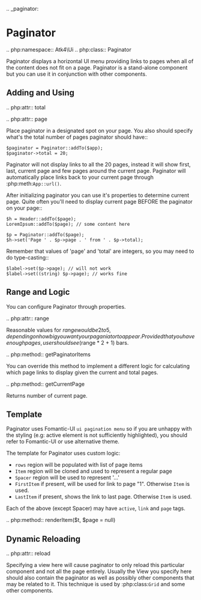 .. _paginator:

# Paginator

.. php:namespace:: Atk4\Ui
.. php:class:: Paginator

Paginator displays a horizontal UI menu providing links to pages when all of the content does not fit
on a page. Paginator is a stand-alone component but you can use it in conjunction with other components.

## Adding and Using

.. php:attr:: total

.. php:attr:: page

Place paginator in a designated spot on your page. You also should specify what's the total number of pages
paginator should have::

    $paginator = Paginator::addTo($app);
    $paginator->total = 20;

Paginator will not display links to all the 20 pages, instead it will show first, last, current page and few
pages around the current page. Paginator will automatically place links back to your current page through
:php:meth:`App::url()`.

After initializing paginator you can use it's properties to determine current page. Quite often you'll need
to display current page BEFORE the paginator on your page::

    $h = Header::addTo($page);
    LoremIpsum::addTo($page); // some content here

    $p = Paginator::addTo($page);
    $h->set('Page ' . $p->page . ' from ' . $p->total);

Remember that values of 'page' and 'total' are integers, so you may need to do type-casting::

    $label->set($p->page); // will not work
    $label->set((string) $p->page); // works fine

## Range and Logic

You can configure Paginator through properties.

.. php:attr:: range

Reasonable values for $range would be 2 to 5, depending on how big you want your paganiator to appear. Provided
that you have enough pages, user should see ($range * 2 + 1) bars.

.. php:method:: getPaginatorItems

You can override this method to implement a different logic for calculating which page links to display given
the current and total pages.

.. php:method:: getCurrentPage

Returns number of current page.

## Template

Paginator uses Fomantic-UI `ui pagination menu` so if you are unhappy with the styling (e.g: active element is not
sufficiently highlighted), you should refer to Fomantic-UI or use alternative theme.

The template for Paginator uses custom logic:

 - `rows` region will be populated with list of page items
 - `Item` region will be cloned and used to represent a regular page
 - `Spacer` region will be used to represent '...'
 - `FirstItem` if present, will be used for link to page "1". Otherwise `Item` is used.
 - `LastItem` if present, shows the link to last page. Otherwise `Item` is used.

Each of the above (except Spacer) may have `active`, `link` and `page` tags.


.. php:method:: renderItem($t, $page = null)

## Dynamic Reloading

.. php:attr:: reload

Specifying a view here will cause paginator to only reload this particular component and not all the page entirely.
Usually the View you specify here should also contain the paginator as well as possibly other components that
may be related to it. This technique is used by :php:class:`Grid` and some other components.


